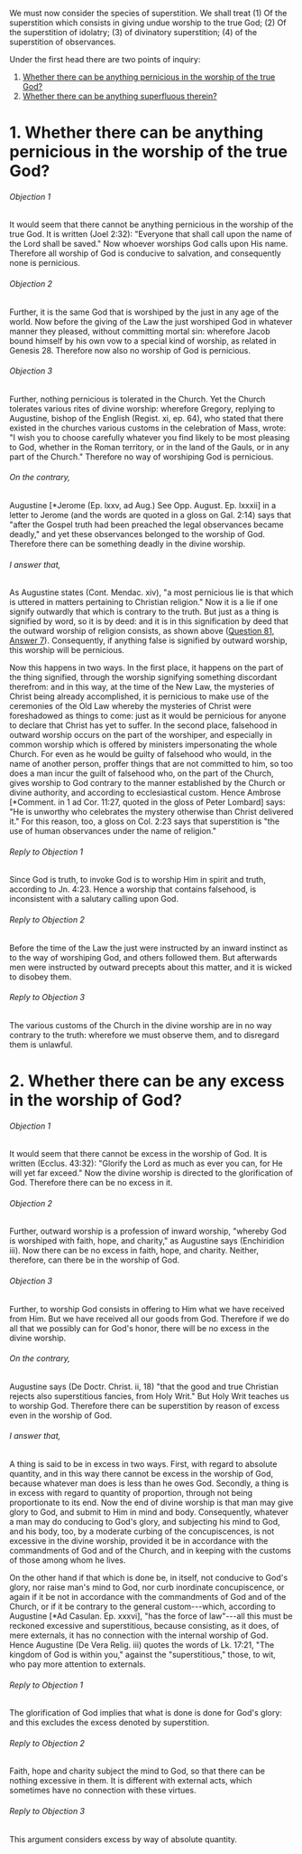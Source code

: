 We must now consider the species of superstition. We shall treat (1) Of the superstition which consists in giving undue worship to the true God; (2) Of the superstition of idolatry; (3) of divinatory superstition; (4) of the superstition of observances.  

Under the first head there are two points of inquiry:

1. [ Whether there can be anything pernicious in the worship of the true God?  ](#1.%20Whether%20there%20can%20be%20anything%20pernicious%20in%20the%20worship%20of%20the%20true%20God?)
2. [ Whether there can be anything superfluous therein?](#2.%20Whether%20there%20can%20be%20any%20excess%20in%20the%20worship%20of%20God?)



# 1. Whether there can be anything pernicious in the worship of the true God? 

###### Objection 1
It would seem that there cannot be anything pernicious in the worship of the true God. It is written (Joel 2:32): "Everyone that shall call upon the name of the Lord shall be saved." Now whoever worships God calls upon His name. Therefore all worship of God is conducive to salvation, and consequently none is pernicious.  

###### Objection 2
Further, it is the same God that is worshiped by the just in any age of the world. Now before the giving of the Law the just worshiped God in whatever manner they pleased, without committing mortal sin: wherefore Jacob bound himself by his own vow to a special kind of worship, as related in Genesis 28. Therefore now also no worship of God is pernicious.  

###### Objection 3
Further, nothing pernicious is tolerated in the Church. Yet the Church tolerates various rites of divine worship: wherefore Gregory, replying to Augustine, bishop of the English (Regist. xi, ep. 64), who stated that there existed in the churches various customs in the celebration of Mass, wrote: "I wish you to choose carefully whatever you find likely to be most pleasing to God, whether in the Roman territory, or in the land of the Gauls, or in any part of the Church." Therefore no way of worshiping God is pernicious.  

###### On the contrary,
Augustine \[\*Jerome (Ep. lxxv, ad Aug.) See Opp. August. Ep. lxxxii\] in a letter to Jerome (and the words are quoted in a gloss on Gal. 2:14) says that "after the Gospel truth had been preached the legal observances became deadly," and yet these observances belonged to the worship of God. Therefore there can be something deadly in the divine worship.  

###### I answer that,
As Augustine states (Cont. Mendac. xiv), "a most pernicious lie is that which is uttered in matters pertaining to Christian religion." Now it is a lie if one signify outwardly that which is contrary to the truth. But just as a thing is signified by word, so it is by deed: and it is in this signification by deed that the outward worship of religion consists, as shown above ([Question 81](../../64.%20Vices%20Opposed%20to%20Commutative%20Justice/79.%20Parts%20of%20Justice/81.%20Religion.md), [Answer 7](../../64.%20Vices%20Opposed%20to%20Commutative%20Justice/79.%20Parts%20of%20Justice/81.%20Religion.md#7.%20Whether%20religion%20has%20an%20external%20act?%20)). Consequently, if anything false is signified by outward worship, this worship will be pernicious.  

Now this happens in two ways. In the first place, it happens on the part of the thing signified, through the worship signifying something discordant therefrom: and in this way, at the time of the New Law, the mysteries of Christ being already accomplished, it is pernicious to make use of the ceremonies of the Old Law whereby the mysteries of Christ were foreshadowed as things to come: just as it would be pernicious for anyone to declare that Christ has yet to suffer. In the second place, falsehood in outward worship occurs on the part of the worshiper, and especially in common worship which is offered by ministers impersonating the whole Church. For even as he would be guilty of falsehood who would, in the name of another person, proffer things that are not committed to him, so too does a man incur the guilt of falsehood who, on the part of the Church, gives worship to God contrary to the manner established by the Church or divine authority, and according to ecclesiastical custom. Hence Ambrose \[\*Comment. in 1 ad Cor. 11:27, quoted in the gloss of Peter Lombard\] says: "He is unworthy who celebrates the mystery otherwise than Christ delivered it." For this reason, too, a gloss on Col. 2:23 says that superstition is "the use of human observances under the name of religion."  

###### Reply to Objection 1
Since God is truth, to invoke God is to worship Him in spirit and truth, according to Jn. 4:23. Hence a worship that contains falsehood, is inconsistent with a salutary calling upon God.  

###### Reply to Objection 2
Before the time of the Law the just were instructed by an inward instinct as to the way of worshiping God, and others followed them. But afterwards men were instructed by outward precepts about this matter, and it is wicked to disobey them.  

###### Reply to Objection 3
The various customs of the Church in the divine worship are in no way contrary to the truth: wherefore we must observe them, and to disregard them is unlawful.  




# 2. Whether there can be any excess in the worship of God? 

###### Objection 1
It would seem that there cannot be excess in the worship of God. It is written (Ecclus. 43:32): "Glorify the Lord as much as ever you can, for He will yet far exceed." Now the divine worship is directed to the glorification of God. Therefore there can be no excess in it.  

###### Objection 2
Further, outward worship is a profession of inward worship, "whereby God is worshiped with faith, hope, and charity," as Augustine says (Enchiridion iii). Now there can be no excess in faith, hope, and charity. Neither, therefore, can there be in the worship of God.  

###### Objection 3
Further, to worship God consists in offering to Him what we have received from Him. But we have received all our goods from God. Therefore if we do all that we possibly can for God's honor, there will be no excess in the divine worship.  

###### On the contrary,
Augustine says (De Doctr. Christ. ii, 18) "that the good and true Christian rejects also superstitious fancies, from Holy Writ." But Holy Writ teaches us to worship God. Therefore there can be superstition by reason of excess even in the worship of God.  

###### I answer that,
A thing is said to be in excess in two ways. First, with regard to absolute quantity, and in this way there cannot be excess in the worship of God, because whatever man does is less than he owes God. Secondly, a thing is in excess with regard to quantity of proportion, through not being proportionate to its end. Now the end of divine worship is that man may give glory to God, and submit to Him in mind and body. Consequently, whatever a man may do conducing to God's glory, and subjecting his mind to God, and his body, too, by a moderate curbing of the concupiscences, is not excessive in the divine worship, provided it be in accordance with the commandments of God and of the Church, and in keeping with the customs of those among whom he lives.  

On the other hand if that which is done be, in itself, not conducive to God's glory, nor raise man's mind to God, nor curb inordinate concupiscence, or again if it be not in accordance with the commandments of God and of the Church, or if it be contrary to the general custom---which, according to Augustine \[\*Ad Casulan. Ep. xxxvi\], "has the force of law"---all this must be reckoned excessive and superstitious, because consisting, as it does, of mere externals, it has no connection with the internal worship of God. Hence Augustine (De Vera Relig. iii) quotes the words of Lk. 17:21, "The kingdom of God is within you," against the "superstitious," those, to wit, who pay more attention to externals.  

###### Reply to Objection 1
The glorification of God implies that what is done is done for God's glory: and this excludes the excess denoted by superstition.  

###### Reply to Objection 2
Faith, hope and charity subject the mind to God, so that there can be nothing excessive in them. It is different with external acts, which sometimes have no connection with these virtues.  

###### Reply to Objection 3
This argument considers excess by way of absolute quantity.